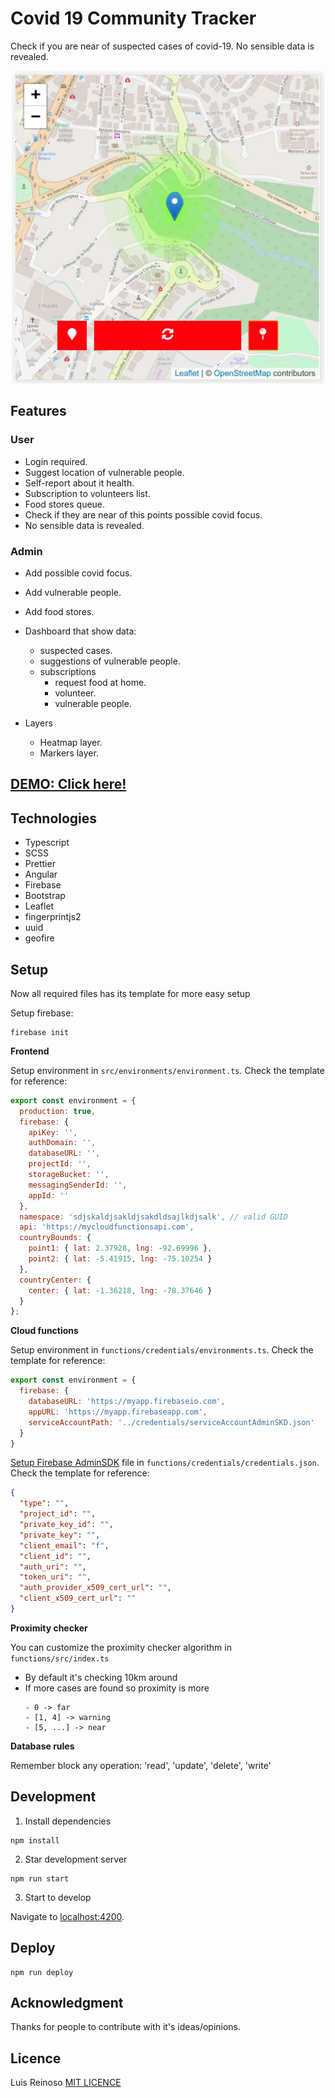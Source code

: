 # Covid 19 Community Tracker
Check if you are near of suspected cases of covid-19. No sensible data is revealed.

<p align="center">
    <img alt="main page" style="text-align:center;" src="img/main.png" alt="main" width="500"/>
</p>

## Features

### User
- Login required.
- Suggest location of vulnerable people.
- Self-report about it health.
- Subscription to volunteers list.
- Food stores queue. 
- Check if they are near of this points possible covid focus.
- No sensible data is revealed.

### Admin
- Add possible covid focus.
- Add vulnerable people.
- Add food stores.
- Dashboard that show data:
  - suspected cases.
  - suggestions of vulnerable people.
  - subscriptions 
    - request food at home.
    - volunteer.
    - vulnerable people.

- Layers
  - Heatmap layer.
  - Markers layer.

## [DEMO: Click here!](https://community-tracker-covid-19.firebaseapp.com/)

## Technologies
- Typescript
- SCSS
- Prettier
- Angular
- Firebase
- Bootstrap
- Leaflet
- fingerprintjs2
- uuid
- geofire

## Setup

Now all required files has its template for more easy setup

Setup firebase:
```
firebase init
```

**Frontend**

Setup environment in `src/environments/environment.ts`. Check the template for reference:

``` javascript
export const environment = {
  production: true,
  firebase: {
    apiKey: '',
    authDomain: '',
    databaseURL: '',
    projectId: '',
    storageBucket: '',
    messagingSenderId: '',
    appId: ''
  },
  namespace: 'sdjskaldjsakldjsakdldsajlkdjsalk', // valid GUID
  api: 'https://mycloudfunctionsapi.com',
  countryBounds: {
    point1: { lat: 2.37928, lng: -92.69996 },
    point2: { lat: -5.41915, lng: -75.10254 }
  },
  countryCenter: {
    center: { lat: -1.36218, lng: -78.37646 }
  }
};

```

**Cloud functions**

Setup environment in `functions/credentials/environments.ts`. Check the template for reference:

``` javascript
export const environment = {
  firebase: {
    databaseURL: 'https://myapp.firebaseio.com',
    appURL: 'https://myapp.firebaseapp.com',
    serviceAccountPath: '../credentials/serviceAccountAdminSKD.json'
  }
}
```

[Setup Firebase AdminSDK](https://firebase.google.com/docs/admin/setup) file in `functions/credentials/credentials.json`. Check the template for reference:

```JSON
{
  "type": "",
  "project_id": "",
  "private_key_id": "",
  "private_key": "",
  "client_email": "f",
  "client_id": "",
  "auth_uri": "",
  "token_uri": "",
  "auth_provider_x509_cert_url": "",
  "client_x509_cert_url": ""
}

```

**Proximity checker**

You can customize the proximity checker algorithm in `functions/src/index.ts`

- By default it's checking 10km around
- If more cases are found so proximity is more
  ```
  - 0 -> far
  - [1, 4] -> warning
  - [5, ...] -> near
  ```

**Database rules**

  Remember block any operation: 'read', 'update', 'delete', 'write'

## Development

1. Install dependencies

```console
npm install
```
2. Star development server

```console
npm run start
```
3. Start to develop

Navigate to [localhost:4200](http://localhost:4200).

## Deploy
```console
npm run deploy
```

## Acknowledgment
Thanks for people to contribute with it's ideas/opinions.

## Licence
Luis Reinoso [MIT LICENCE](LICENCE)


